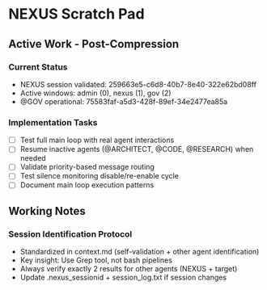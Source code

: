 # NEXUS Scratch Pad

## Active Work - Post-Compression

### Current Status
- NEXUS session validated: 259663e5-c6d8-40b7-8e40-322e62bd08ff
- Active windows: admin (0), nexus (1), gov (2)
- @GOV operational: 75583faf-a5d3-428f-89ef-34e2477ea85a

### Implementation Tasks
- [ ] Test full main loop with real agent interactions
- [ ] Resume inactive agents (@ARCHITECT, @CODE, @RESEARCH) when needed
- [ ] Validate priority-based message routing
- [ ] Test silence monitoring disable/re-enable cycle
- [ ] Document main loop execution patterns

## Working Notes

### Session Identification Protocol
- Standardized in context.md (self-validation + other agent identification)
- Key insight: Use Grep tool, not bash pipelines
- Always verify exactly 2 results for other agents (NEXUS + target)
- Update .nexus_sessionid + session_log.txt if session changes





